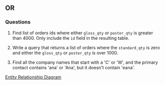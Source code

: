 ## OR

### Questions

1. Find list of orders ids where either ```gloss_qty``` or ```poster_qty``` is greater than 4000. Only include the ```id``` field in the resulting table.

2. Write a query that returns a list of orders where the ```standard_qty``` is zero and either the ```gloss_qty``` or ```poster_qty``` is over 1000.

3. Find all the company names that start with a 'C' or 'W', and the primary contact contains 'ana' or 'Ana', but it doesn't contain 'eana'.

[Entity Relationship Diagram](https://user-images.githubusercontent.com/122201501/216366555-d9a100f4-a9bf-4bba-b92d-9ce6c1c4a030.png)
